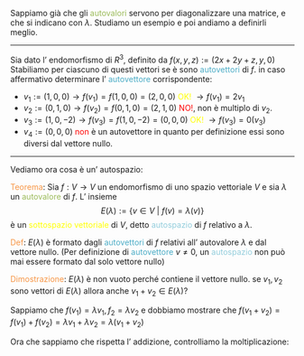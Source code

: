 Sappiamo già che gli <font color="#9bbb59">autovalori</font> servono per diagonalizzare una matrice, e che si indicano con $\lambda$.
Studiamo un esempio e poi andiamo a definirli meglio.

---

Sia dato l’ endomorfismo di $R^3$, definito da $f(x,y,z):=(2x+2y+z,y,0)$
Stabiliamo per ciascuno di questi vettori se è sono <font color="#4bacc6">autovettori</font> di $f$.
in caso affermativo determinare l’ <font color="#4bacc6">autovettore</font> corrispondente:

- $v_{1}:=(1,0,0)\to f(v_{1})=f(1,0,0)=(2,0,0)$ <font color="#ffff00">OK!</font> $\to f(v_{1})=2v_{1}$
- $v_{2}:=(0,1,0)\to f(v_{2})=f(0,1,0)=(2,1,0)$ <font color="#ff0000">NO!</font>, non è multiplo di $v_{2}$.
- $v_{3}:=(1,0,-2)\to f(v_{3})=f(1,0,-2)=(0,0,0)$ <font color="#ffff00">OK!</font> $\to f(v_{3})=0(v_{3})$
- $v_{4}:=(0,0,0)$ <font color="#ff0000">non</font> è un autovettore in quanto per definizione essi sono diversi dal vettore nullo.

---

Vediamo ora cosa è un’ autospazio:

<font color="#f79646">Teorema</font>: Sia $f:V\to V$ un endomorfismo di uno spazio vettoriale $V$ e sia $\lambda$ un <font color="#9bbb59">autovalore</font> di $f$. L’ insieme $$E(\lambda):=\{v\in V\ |\ f(v)=\lambda(v) \}$$
è un <font color="#ffff00">sottospazio vettoriale</font> di $V$, detto <font color="#92cddc">autospazio</font> di $f$ relativo a $\lambda$. 

<font color="#f79646">Def</font>: $E(\lambda)$ è formato dagli <font color="#4bacc6">autovettori</font> di $f$ relativi all’ autovalore $\lambda$ e dal vettore nullo.
(Per definizione di <font color="#4bacc6">autovettore</font> $v\neq 0$, un <font color="#92cddc">autospazio</font> non può mai essere formato dal solo vettore nullo)

<font color="#f79646">Dimostrazione</font>: $E(\lambda)$ è non vuoto perché contiene il vettore nullo.
se $v_{1},v_{2}$ sono vettori di $E(\lambda)$ allora anche $v_{1}+v_{2}\in E(\lambda)$? 

Sappiamo che $f(v_{1})=\lambda v_{1},f_{2}=\lambda v_{2}$ e dobbiamo mostrare che $f(v_{1}+v_{2})=f(v_{1})+f(v_{2})=\lambda v_{1}+\lambda v_{2}=\lambda(v_{1}+v_{2})$

Ora che sappiamo che rispetta l’ addizione, controlliamo la moltiplicazione:

